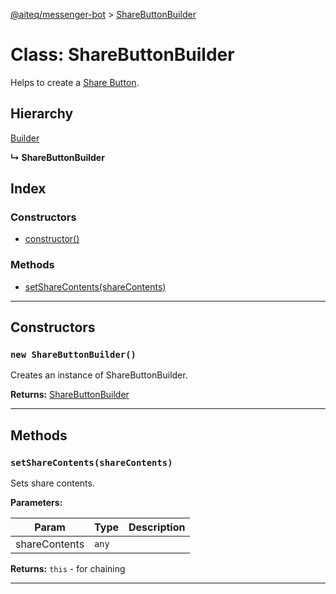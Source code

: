 [@aiteq/messenger-bot](../README.md) > [ShareButtonBuilder](../classes/sharebuttonbuilder.md)

# Class: ShareButtonBuilder

Helps to create a [Share Button](https://developers.facebook.com/docs/messenger-platform/send-api-reference/share-button).

## Hierarchy

[Builder](builder.md)

**↳ ShareButtonBuilder**

## Index

### Constructors

* [constructor()](sharebuttonbuilder.md#constructor)

### Methods

* [setShareContents(shareContents)](sharebuttonbuilder.md#setsharecontents)

---

## Constructors

<a id="constructor"></a>
### `new ShareButtonBuilder()`

Creates an instance of ShareButtonBuilder.

**Returns:** [ShareButtonBuilder](sharebuttonbuilder.md)

---

## Methods

<a id="setsharecontents"></a>
###  `setShareContents(shareContents)`

Sets share contents.

**Parameters:**

| Param | Type | Description |
| ------ | ------ | ------ |
| shareContents | `any`   |  |

**Returns:** `this` - for chaining
___
